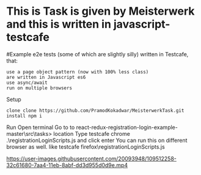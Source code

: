 
# This is Task is given by Meisterwerk and this is written in javascript-testcafe


#Example e2e tests (some of which are slightly silly) written in Testcafe, that:

    use a page object pattern (now with 100% less class)
    are written in Javascript es6
    use async/await
    run on multiple browsers
Setup

    clone clone https://github.com/PramodKokadwar/MeisterwerkTask.git
    install npm i

Run
  Open terminal 
  Go to to react-redux-registration-login-example-master\src\tasks> location
  Type testcafe chrome .\registrationLoginScripts.js  and click enter
  You can run this on different browser as well. like testcafe firefox\registrationLoginScripts.js
  
  
   


https://user-images.githubusercontent.com/20093948/109512258-32c61680-7aa4-11eb-8abf-dd3d955d0d9e.mp4

